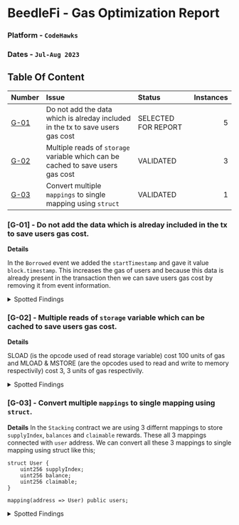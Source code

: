# BeedleFi - Gas Optimization Report

### Platform - `CodeHawks`

### Dates - `Jul-Aug 2023`

## Table Of Content

| Number   | Issue                                                                           | Status              | Instances |
| :------- | :------------------------------------------------------------------------------ | :------------------ | --------: |
| [G-01]() | Do not add the data which is alreday included in the tx to save users gas cost  | SELECTED FOR REPORT |         5 |
| [G-02]() | Multiple reads of `storage` variable which can be cached to save users gas cost | VALIDATED           |         3 |
| [G-03]() | Convert multiple `mappings` to single mapping using `struct`                    | VALIDATED           |         1 |

### [G-01] - Do not add the data which is alreday included in the tx to save users gas cost.

**Details**

In the `Borrowed` event we added the `startTimestamp` and gave it value `block.timestamp`. This increases the gas of users and because this data is already present in the transaction then we can save users gas cost by removing it from event information.

<details>
  <summary>Spotted Findings</summary>
  <p></p>

[Lender.sol - Line 29](https://github.com/Cyfrin/2023-07-beedle/blob/main/src/Lender.sol#L29)

[Lender.sol - Line 284](https://github.com/Cyfrin/2023-07-beedle/blob/main/src/Lender.sol#L284)

[Lender.sol - Line 429](https://github.com/Cyfrin/2023-07-beedle/blob/main/src/Lender.sol#L429)

[Lender.sol - Line 531](https://github.com/Cyfrin/2023-07-beedle/blob/main/src/Lender.sol#L531)

[Lender.sol - Line 706](https://github.com/Cyfrin/2023-07-beedle/blob/main/src/Lender.sol#L706)

`Each emit event will save 273 units of gas`

| Calculation Type | Before | After  | Gas Saved |
| :--------------- | :----- | :----- | --------: |
| Avg              | 364364 | 364091 |       273 |

```diff
    emit Borrowed(
        msg.sender,
        pool.lender,
        loans.length - 1,
        debt,
        collateral,
        pool.interestRate,
-       block.timestamp
+       pool.interestRate
    );
```

</details>

### [G-02] - Multiple reads of `storage` variable which can be cached to save users gas cost.

**Details**

SLOAD (is the opcode used of read storage variable) cost 100 units of gas and MLOAD & MSTORE (are the opcodes used to read and write to memory respectivily) cost 3, 3 units of gas respectivily.

<details>
  <summary>Spotted Findings</summary>
  <p></p>

[Staking.sol - Line 65 - 66](https://github.com/Cyfrin/2023-07-beedle/blob/main/src/Staking.sol#L65-L66)

```diff
-            if (_balance > balance) {
-                uint256 _diff = _balance - balance;

+            uint256 balance_ = balance;
+            if (_balance > balance_) {
+                uint256 _diff = _balance - balance_;
```

[Staking.sol - Line 85 - 86](https://github.com/Cyfrin/2023-07-beedle/blob/main/src/Staking.sol#L85-L86)

[Staking.sol - Line 92](https://github.com/Cyfrin/2023-07-beedle/blob/main/src/Staking.sol#L92)

```diff
     function updateFor(address recipient) public {
         update();
+
         uint256 _supplied = balances[recipient];
+
+        uint256 index_ = index;
+
         if (_supplied > 0) {
             uint256 _supplyIndex = supplyIndex[recipient];
-            supplyIndex[recipient] = index;
+            supplyIndex[recipient] = index_;

-            uint256 _delta = index - _supplyIndex;
+            uint256 _delta = index_ - _supplyIndex;
+
             if (_delta > 0) {
              uint256 _share = _supplied * _delta / 1e18;
              claimable[recipient] += _share;
             }
         } else {
-            supplyIndex[recipient] = index;
+            supplyIndex[recipient] = index_;
         }
     }
```

</details>

### [G-03] - Convert multiple `mappings` to single mapping using `struct`.

**Details**
In the `Stacking` contract we are using 3 differnt mappings to store `supplyIndex`, `balances` and `claimable` rewards. These all 3 mappings connected with `user` address. We can convert all these 3 mappings to single mapping using struct like this;

```solidity
struct User {
    uint256 supplyIndex;
    uint256 balance;
    uint256 claimable;
}

mapping(address => User) public users;
```

<details>
  <summary>Spotted Findings</summary>
  <p></p>

[Staking.sol - Line 19 - 24](https://github.com/Cyfrin/2023-07-beedle/blob/main/src/Staking.sol#L19-L24)

Just need to update places like this;

```diff
-       balances[msg.sender] += _amount;
+       users[msg.sender].balance += _amount;

-       claimable[msg.sender] = 0;
+       users[msg.sender].claimable = 0;

-       supplyIndex[recipient] = index_;
+       users[recipient].supplyIndex = index_;
```

</details>
